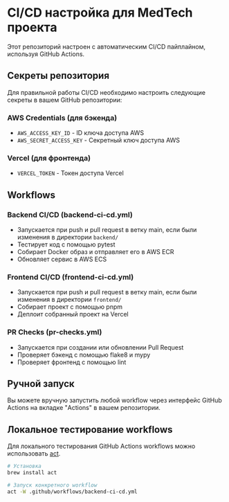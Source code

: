 # CI/CD настройка для MedTech проекта

Этот репозиторий настроен с автоматическим CI/CD пайплайном, используя GitHub Actions.

## Секреты репозитория

Для правильной работы CI/CD необходимо настроить следующие секреты в вашем GitHub репозитории:

### AWS Credentials (для бэкенда)
- `AWS_ACCESS_KEY_ID` - ID ключа доступа AWS
- `AWS_SECRET_ACCESS_KEY` - Секретный ключ доступа AWS

### Vercel (для фронтенда)
- `VERCEL_TOKEN` - Токен доступа Vercel

## Workflows

### Backend CI/CD (backend-ci-cd.yml)
- Запускается при push и pull request в ветку main, если были изменения в директории `backend/`
- Тестирует код с помощью pytest
- Собирает Docker образ и отправляет его в AWS ECR
- Обновляет сервис в AWS ECS

### Frontend CI/CD (frontend-ci-cd.yml)
- Запускается при push и pull request в ветку main, если были изменения в директории `frontend/`
- Собирает проект с помощью pnpm
- Деплоит собранный проект на Vercel

### PR Checks (pr-checks.yml)
- Запускается при создании или обновлении Pull Request
- Проверяет бэкенд с помощью flake8 и mypy
- Проверяет фронтенд с помощью lint

## Ручной запуск

Вы можете вручную запустить любой workflow через интерфейс GitHub Actions на вкладке "Actions" в вашем репозитории.

## Локальное тестирование workflows

Для локального тестирования GitHub Actions workflows можно использовать [act](https://github.com/nektos/act).

```bash
# Установка
brew install act

# Запуск конкретного workflow
act -W .github/workflows/backend-ci-cd.yml
``` 
